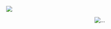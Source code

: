 ![](https://64.media.tumblr.com/9dbe5270b4772aff8617f0f5116dc098/0e767f0ebee3a2e3-dc/s250x400/40aff0b668e195afc8e6b96555e518dc25d98ccf.gifv)
<p align="center"

![...](https://komarev.com/ghpvc/?username=CAPSAlCIN)